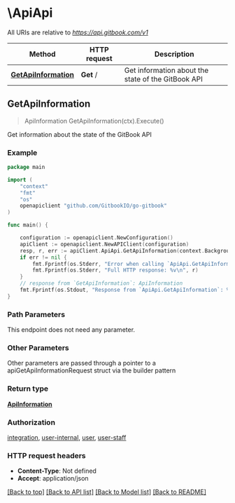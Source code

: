 # \ApiApi

All URIs are relative to *https://api.gitbook.com/v1*

Method | HTTP request | Description
------------- | ------------- | -------------
[**GetApiInformation**](ApiApi.md#GetApiInformation) | **Get** / | Get information about the state of the GitBook API



## GetApiInformation

> ApiInformation GetApiInformation(ctx).Execute()

Get information about the state of the GitBook API



### Example

```go
package main

import (
    "context"
    "fmt"
    "os"
    openapiclient "github.com/GitbookIO/go-gitbook"
)

func main() {

    configuration := openapiclient.NewConfiguration()
    apiClient := openapiclient.NewAPIClient(configuration)
    resp, r, err := apiClient.ApiApi.GetApiInformation(context.Background()).Execute()
    if err != nil {
        fmt.Fprintf(os.Stderr, "Error when calling `ApiApi.GetApiInformation``: %v\n", err)
        fmt.Fprintf(os.Stderr, "Full HTTP response: %v\n", r)
    }
    // response from `GetApiInformation`: ApiInformation
    fmt.Fprintf(os.Stdout, "Response from `ApiApi.GetApiInformation`: %v\n", resp)
}
```

### Path Parameters

This endpoint does not need any parameter.

### Other Parameters

Other parameters are passed through a pointer to a apiGetApiInformationRequest struct via the builder pattern


### Return type

[**ApiInformation**](ApiInformation.md)

### Authorization

[integration](../README.md#integration), [user-internal](../README.md#user-internal), [user](../README.md#user), [user-staff](../README.md#user-staff)

### HTTP request headers

- **Content-Type**: Not defined
- **Accept**: application/json

[[Back to top]](#) [[Back to API list]](../README.md#documentation-for-api-endpoints)
[[Back to Model list]](../README.md#documentation-for-models)
[[Back to README]](../README.md)

